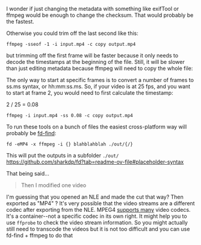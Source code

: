 I wonder if just changing the metadata with something like exifTool or ffmpeg would be enough to change the checksum. That would probably be the fastest.

Otherwise you could trim off the last second like this:

    ffmpeg -sseof -1 -i input.mp4 -c copy output.mp4

but trimming off the first frame will be faster because it only needs to decode the timestamps at the beginning of the file. Still, it will be slower than just editing metadata because ffmpeg will need to copy the whole file:

The only way to start at specific frames is to convert a number of frames to ss.ms syntax, or hh:mm:ss.ms. So, if your video is at 25 fps, and you want to start at frame 2, you would need to first calculate the timestamp:

2 / 25 = 0.08

    ffmpeg -i input.mp4 -ss 0.08 -c copy output.mp4

To run these tools on a bunch of files the easiest cross-platform way will probably be [fd-find](https://github.com/sharkdp/fd):

    fd -eMP4 -x ffmpeg -i {} blahblahblah ./out/{/}

This will put the outputs in a subfolder `./out/` https://github.com/sharkdp/fd?tab=readme-ov-file#placeholder-syntax

That being said...

> Then I modified one video

I'm guessing that you opened an NLE and made the cut that way? Then exported as "MP4" ? It's very possible that the video streams are a different codec after exporting from the NLE. MPEG4 [supports many](https://en.wikipedia.org/wiki/MP4_file_format#Data_streams) video codecs. It's a container--not a specific codec in its own right. It might help you to use `ffprobe` to check the video stream information. So you might actually still need to transcode the videos but it is not too difficult and you can use fd-find + ffmpeg to do that
